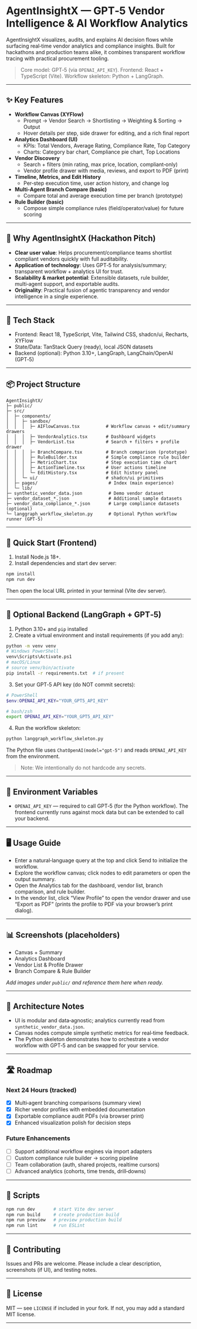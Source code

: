 # AgentInsightX — GPT‑5 Vendor Intelligence & AI Workflow Analytics

AgentInsightX visualizes, audits, and explains AI decision flows while surfacing real‑time vendor analytics and compliance insights. Built for hackathons and production teams alike, it combines transparent workflow tracing with practical procurement tooling.

> Core model: GPT‑5 (via `OPENAI_API_KEY`). Frontend: React + TypeScript (Vite). Workflow skeleton: Python + LangGraph.

---

## ✨ Key Features

- **Workflow Canvas (XYFlow)**
  - Prompt → Vendor Search → Shortlisting → Weighting & Sorting → Output
  - Hover details per step, side drawer for editing, and a rich final report
- **Analytics Dashboard (UI)**
  - KPIs: Total Vendors, Average Rating, Compliance Rate, Top Category
  - Charts: Category bar chart, Compliance pie chart, Top Locations
- **Vendor Discovery**
  - Search + filters (min rating, max price, location, compliant‑only)
  - Vendor profile drawer with media, reviews, and export to PDF (print)
- **Timeline, Metrics, and Edit History**
  - Per‑step execution time, user action history, and change log
- **Multi‑Agent Branch Compare (basic)**
  - Compare total and average execution time per branch (prototype)
- **Rule Builder (basic)**
  - Compose simple compliance rules (field/operator/value) for future scoring

---

## 🧠 Why AgentInsightX (Hackathon Pitch)

- **Clear user value**: Helps procurement/compliance teams shortlist compliant vendors quickly with full auditability.
- **Application of technology**: Uses GPT‑5 for analysis/summary; transparent workflow + analytics UI for trust.
- **Scalability & market potential**: Extensible datasets, rule builder, multi‑agent support, and exportable audits.
- **Originality**: Practical fusion of agentic transparency and vendor intelligence in a single experience.

---

## 🔧 Tech Stack

- Frontend: React 18, TypeScript, Vite, Tailwind CSS, shadcn/ui, Recharts, XYFlow
- State/Data: TanStack Query (ready), local JSON datasets
- Backend (optional): Python 3.10+, LangGraph, LangChain/OpenAI (GPT‑5)

---

## 📦 Project Structure

```
AgentInsightX/
├─ public/
├─ src/
│  ├─ components/
│  │  ├─ sandbox/
│  │  │  ├─ AIFlowCanvas.tsx          # Workflow canvas + edit/summary drawers
│  │  │  ├─ VendorAnalytics.tsx       # Dashboard widgets
│  │  │  ├─ VendorList.tsx            # Search + filters + profile drawer
│  │  │  ├─ BranchCompare.tsx         # Branch comparison (prototype)
│  │  │  ├─ RuleBuilder.tsx           # Simple compliance rule builder
│  │  │  ├─ MetricChart.tsx           # Step execution time chart
│  │  │  ├─ ActionTimeline.tsx        # User actions timeline
│  │  │  └─ EditHistory.tsx           # Edit history panel
│  │  └─ ui/                          # shadcn/ui primitives
│  ├─ pages/                           # Index (main experience)
│  └─ lib/
├─ synthetic_vendor_data.json          # Demo vendor dataset
├─ vendor_dataset_*.json               # Additional sample datasets
├─ vendor_data_compliance_*.json       # Large compliance datasets (optional)
└─ langgraph_workflow_skeleton.py      # Optional Python workflow runner (GPT‑5)
```

---

## 🚀 Quick Start (Frontend)

1. Install Node.js 18+.
2. Install dependencies and start dev server:

```bash
npm install
npm run dev
```

Then open the local URL printed in your terminal (Vite dev server).

---

## 🧰 Optional Backend (LangGraph + GPT‑5)

1. Python 3.10+ and `pip` installed
2. Create a virtual environment and install requirements (if you add any):

```bash
python -m venv venv
# Windows PowerShell
venv\Scripts\Activate.ps1
# macOS/Linux
# source venv/bin/activate
pip install -r requirements.txt  # if present
```

3. Set your GPT‑5 API key (do NOT commit secrets):

```powershell
# PowerShell
$env:OPENAI_API_KEY="YOUR_GPT5_API_KEY"
```

```bash
# bash/zsh
export OPENAI_API_KEY="YOUR_GPT5_API_KEY"
```

4. Run the workflow skeleton:

```bash
python langgraph_workflow_skeleton.py
```

The Python file uses `ChatOpenAI(model="gpt-5")` and reads `OPENAI_API_KEY` from the environment.

> Note: We intentionally do not hardcode any secrets.

---

## 🔐 Environment Variables

- `OPENAI_API_KEY` — required to call GPT‑5 (for the Python workflow). The frontend currently runs against mock data but can be extended to call your backend.

---

## 🖥️ Usage Guide

- Enter a natural‑language query at the top and click Send to initialize the workflow.
- Explore the workflow canvas; click nodes to edit parameters or open the output summary.
- Open the Analytics tab for the dashboard, vendor list, branch comparison, and rule builder.
- In the vendor list, click “View Profile” to open the vendor drawer and use “Export as PDF” (prints the profile to PDF via your browser’s print dialog).

---

## 📊 Screenshots (placeholders)

- Canvas + Summary
- Analytics Dashboard
- Vendor List & Profile Drawer
- Branch Compare & Rule Builder

_Add images under `public/` and reference them here when ready._

---

## 🧩 Architecture Notes

- UI is modular and data‑agnostic; analytics currently read from `synthetic_vendor_data.json`.
- Canvas nodes compute simple synthetic metrics for real‑time feedback.
- The Python skeleton demonstrates how to orchestrate a vendor workflow with GPT‑5 and can be swapped for your service.

---

## 🛣️ Roadmap

### Next 24 Hours (tracked)
- [x] Multi‑agent branching comparisons (summary view)
- [x] Richer vendor profiles with embedded documentation
- [x] Exportable compliance audit PDFs (via browser print)
- [x] Enhanced visualization polish for decision steps

### Future Enhancements
- [ ] Support additional workflow engines via import adapters
- [ ] Custom compliance rule builder → scoring pipeline
- [ ] Team collaboration (auth, shared projects, realtime cursors)
- [ ] Advanced analytics (cohorts, time trends, drill‑downs)

---

## 🧪 Scripts

```bash
npm run dev       # start Vite dev server
npm run build     # create production build
npm run preview   # preview production build
npm run lint      # run ESLint
```

---

## 🤝 Contributing

Issues and PRs are welcome. Please include a clear description, screenshots (if UI), and testing notes.

---

## 📄 License

MIT — see `LICENSE` if included in your fork. If not, you may add a standard MIT license.

---

 

